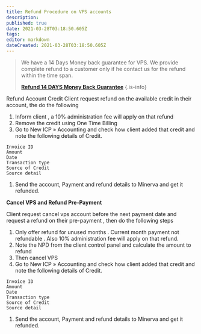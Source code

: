 ```yaml
---
title: Refund Procedure on VPS accounts
description: 
published: true
date: 2021-03-28T03:18:50.605Z
tags: 
editor: markdown
dateCreated: 2021-03-28T03:18:50.605Z
---
```


> We have a 14 Days Money back guarantee for VPS. We provide complete refund to a customer only if he contact us for the refund within the time span.
> 
>  **[Refund 14 DAYS Money Back Guarantee](/AccountingProcedure/AccountingProcedure/CancellationProcedures/ColossusCloudAccountcancellation)**
{.is-info}

Refund Account Credit
Client request refund on the available credit in their account, the do the following

1. Inform client , a 10% administration fee will apply on that refund
1. Remove the credit using One Time Billing
1. Go to New ICP » Accounting and check how client added that credit and note the following details of Credit.

```
Invoice ID
Amount
Date
Transaction type
Source of Credit
Source detail
```

1. Send the account, Payment and refund details to Minerva and get it refunded.

**Cancel VPS and Refund Pre-Payment**

Client request cancel vps account before the next payment date and request a refund on their pre-payment , then do the following steps

1. Only offer refund for unused months . Current month payment not refundable . Also 10% administration fee will apply on that refund.
1. Note the NPD from the client control panel and calculate the amount to refund
1. Then cancel VPS
1. Go to New ICP » Accounting and check how client added that credit and note the following details of Credit.
```
Invoice ID
Amount
Date
Transaction type
Source of Credit
Source detail
```
1. Send the account, Payment and refund details to Minerva and get it refunded.